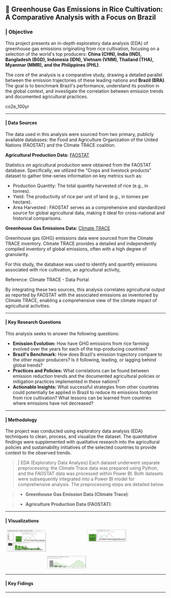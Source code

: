 ## 🌾 **Greenhouse Gas Emissions in Rice Cultivation: A Comparative Analysis with a Focus on Brazil**

### | **Objective**

This project presents an in-depth exploratory data analysis (EDA) of greenhouse gas emissions originating from rice cultivation, focusing on a selection of the world's top producers: **China (CHN), India (IND), Bangladesh (BGD), Indonesia (IDN), Vietnam (VNM), Thailand (THA), Myanmar (MMR), and the Philippines (PHL)**.

The core of the analysis is a comparative study, drawing a detailed parallel between the emission trajectories of these leading nations and **Brazil (BRA)**. The goal is to benchmark Brazil's performance, understand its position in the global context, and investigate the correlation between emission trends and documented agricultural practices.

co2e_100yr 

---
#### | **Data Sources**
The data used in this analysis were sourced from two primary, publicly available databases: the Food and Agriculture Organization of the United Nations (FAOSTAT) and the Climate TRACE coalition.

**Agricultural Production Data:** [FAOSTAT](https://www.fao.org/faostat/en/#data/QCL)

Statistics on agricultural production were obtained from the FAOSTAT database. Specifically, we utilized the "Crops and livestock products" dataset to gather time-series information on key metrics such as:

* Production Quantity: The total quantity harvested of rice (e.g., in tonnes).
* Yield: The productivity of rice per unit of land (e.g., in tonnes per hectare).
* Area Harvested : 
FAOSTAT serves as a comprehensive and standardized source for global agricultural data, making it ideal for cross-national and historical comparisons.

**Greenhouse Gas Emissions Data:** [Climate TRACE](https://climatetrace.org/data)

Greenhouse gas (GHG) emissions data were sourced from the Climate TRACE inventory. Climate TRACE provides a detailed and independently compiled inventory of global emissions, often with a high degree of granularity.

For this study, the database was used to identify and quantify emissions associated with rice cultivation, an agricultural activity,

Reference: Climate TRACE - Data Portal

By integrating these two sources, this analysis correlates agricultural output as reported by FAOSTAT with the associated emissions as inventoried by Climate TRACE, enabling a comprehensive view of the climate impact of agricultural activities.

---

#### | **Key Research Questions**

This analysis seeks to answer the following questions:

* **Emission Evolution:** How have GHG emissions from rice farming evolved over the years for each of the top-producing countries?
* **Brazil's Benchmark:** How does Brazil's emission trajectory compare to the other major producers? Is it following, leading, or lagging behind global trends?
* **Practices and Policies:** What correlations can be found between emission reduction trends and the documented agricultural policies or mitigation practices implemented in these nations?
* **Actionable Insights:** What successful strategies from other countries could potentially be applied in Brazil to reduce its emissions footprint from rice cultivation? What lessons can be learned from countries where emissions have not decreased?

---
#### | **Methodology**
The project was conducted using exploratory data analysis (EDA) techniques to clean, process, and visualize the dataset. The quantitative findings were supplemented with qualitative research into the agricultural policies and sustainability initiatives of the selected countries to provide context to the observed trends.

> | EDA (Exploratory Data Analysis)
Each dataset underwent separate preprocessing: the Climate Trace data was prepared using Python, and the FAOSTAT data was processed within Power BI. Both datasets were subsequently integrated into a Power BI model for comprehensive analysis. The preprocessing steps are detailed below.

> * **Greenhouse Gas Emission Data (Climate Trace)**:




> * **Agriculture Production Data (FAOSTAT)**:


---
#### | **Visualizations**

<div style="display: flex; flex-wrap: wrap; gap: 10px; justify-content: center;">

  <div style="width: 48%;">
    <a href="https://app.powerbi.com/reportEmbed?reportId=e4da88d5-ebcf-4d68-a35d-b4250d0cb647">
      <img src="Dash.png" alt="Full Dashboard " style="width: 50%; max-width: 100%; height: auto; border: 1px solid #ddd;">
    </a>
  </div>

  <div style="width: 48%;">
    <img src="GEE KPI.png" alt="Green House Gases Emissions" style="width: 50%; max-width: 100%; height: auto; border: 1px solid #ddd;">
  </div>

  <div style="width: 48%;">
    <img src="Agriculture Production.png" alt="Agriculture Production Element by Country" style="width: 50%; max-width: 100%; height: auto; border: 1px solid #ddd;">
  </div>

</div>

---

#### | **Key Fidings**

>

   






---


